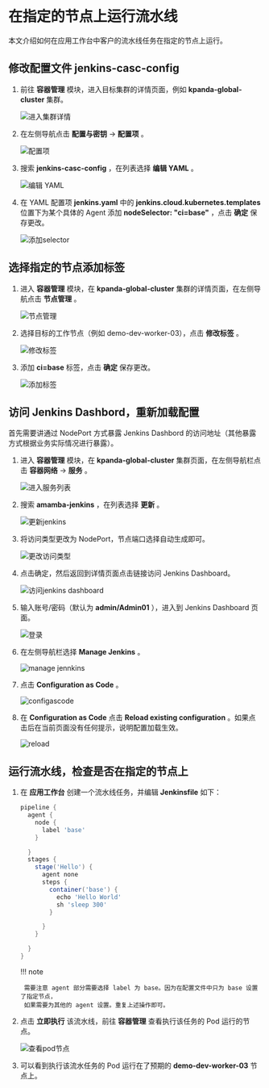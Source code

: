 # 在指定的节点上运行流水线

本文介绍如何在应用工作台中客户的流水线任务在指定的节点上运行。

## 修改配置文件 jenkins-casc-config

1. 前往 **容器管理** 模块，进入目标集群的详情页面，例如 **kpanda-global-cluster** 集群。

    ![进入集群详情](https://docs.daocloud.io/daocloud-docs-images/docs/amamba/images/pipeline-node01.png)

2. 在左侧导航点击 **配置与密钥** -> **配置项** 。

    ![配置项](https://docs.daocloud.io/daocloud-docs-images/docs/amamba/images/pipeline-node02.png)

3. 搜索 **jenkins-casc-config** ，在列表选择 **编辑 YAML** 。

    ![编辑 YAML](https://docs.daocloud.io/daocloud-docs-images/docs/amamba/images/pipeline-node03.png)

4. 在 YAML 配置项 **jenkins.yaml** 中的 **jenkins.cloud.kubernetes.templates** 位置下为某个具体的
   Agent 添加 **nodeSelector: "ci=base"** ，点击 **确定** 保存更改。

    ![添加selector](https://docs.daocloud.io/daocloud-docs-images/docs/amamba/images/pipeline-node04.png)

## 选择指定的节点添加标签

1. 进入 **容器管理** 模块，在 **kpanda-global-cluster** 集群的详情页面，在左侧导航点击 **节点管理** 。

    ![节点管理](https://docs.daocloud.io/daocloud-docs-images/docs/amamba/images/pipeline-node05.png)

2. 选择目标的工作节点（例如 demo-dev-worker-03），点击 **修改标签** 。

    ![修改标签](https://docs.daocloud.io/daocloud-docs-images/docs/amamba/images/pipeline-node06.png)

3. 添加 **ci=base** 标签，点击 **确定** 保存更改。

    ![添加标签](https://docs.daocloud.io/daocloud-docs-images/docs/amamba/images/pipeline-node07.png)

## 访问 Jenkins Dashbord，重新加载配置

首先需要讲通过 NodePort 方式暴露 Jenkins Dashbord 的访问地址（其他暴露方式根据业务实际情况进行暴露）。

1. 进入 **容器管理** 模块，在 **kpanda-global-cluster** 集群页面，在左侧导航栏点击 **容器网络** -> **服务** 。

    ![进入服务列表](https://docs.daocloud.io/daocloud-docs-images/docs/amamba/images/pipeline-node08.png)

2. 搜索 **amamba-jenkins** ，在列表选择 **更新** 。

    ![更新jenkins](https://docs.daocloud.io/daocloud-docs-images/docs/amamba/images/pipeline-node09.png)

3. 将访问类型更改为 NodePort，节点端口选择自动生成即可。

    ![更改访问类型](https://docs.daocloud.io/daocloud-docs-images/docs/amamba/images/pipeline-node10.png)

4. 点击确定，然后返回到详情页面点击链接访问 Jenkins Dashboard。

    ![访问jenkins dashboard](https://docs.daocloud.io/daocloud-docs-images/docs/amamba/images/pipeline-node11.png)

5. 输入账号/密码（默认为 **admin/Admin01** ），进入到 Jenkins Dashboard 页面。

    ![登录](https://docs.daocloud.io/daocloud-docs-images/docs/amamba/images/pipeline-node12.png)

6. 在左侧导航栏选择 **Manage Jenkins** 。

    ![manage jennkins](https://docs.daocloud.io/daocloud-docs-images/docs/amamba/images/pipeline-node13.png)

7. 点击 **Configuration as Code** 。

    ![configascode](https://docs.daocloud.io/daocloud-docs-images/docs/amamba/images/pipeline-node14.png)

8. 在 **Configuration as Code** 点击 **Reload existing configuration** 。如果点击后在当前页面没有任何提示，说明配置加载生效。

    ![reload](https://docs.daocloud.io/daocloud-docs-images/docs/amamba/images/pipeline-node15.png)

## 运行流水线，检查是否在指定的节点上

1. 在 **应用工作台** 创建一个流水线任务，并编辑 **Jenkinsfile** 如下：

    ```groovy        
    pipeline {
      agent {
        node {
          label 'base'
        }

      }
      stages {
        stage('Hello') {
          agent none
          steps {
            container('base') {
              echo 'Hello World'
              sh 'sleep 300'
            }

          }
        }

      }
    }
    ```

    !!! note

        需要注意 agent 部分需要选择 label 为 base。因为在配置文件中只为 base 设置了指定节点，
        如果需要为其他的 agent 设置。重复上述操作即可。

2. 点击 **立即执行** 该流水线，前往 **容器管理** 查看执行该任务的 Pod 运行的节点。

    ![查看pod节点](https://docs.daocloud.io/daocloud-docs-images/docs/amamba/images/pipeline-node16.png)

3. 可以看到执行该流水任务的 Pod 运行在了预期的 **demo-dev-worker-03** 节点上。

